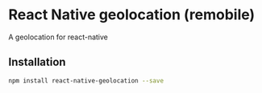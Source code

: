 # React Native geolocation (remobile)
A geolocation for react-native

## Installation
```sh
npm install react-native-geolocation --save
```
